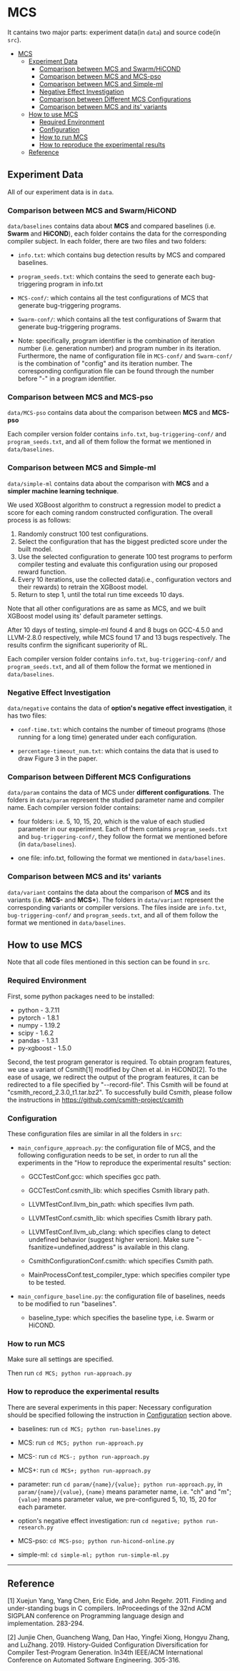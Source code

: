 # MCS
It cantains two major parts: experiment data(in `data`) and source code(in `src`).

- [MCS](#mcs)
  - [Experiment Data](#experiment-data)
    - [Comparison between MCS and Swarm/HiCOND](#comparison-between-mcs-and-swarmhicond)
    - [Comparison between MCS and MCS-pso](#comparison-between-mcs-and-mcs-pso)
    - [Comparison between MCS and Simple-ml](#comparison-between-mcs-and-simple-ml)
    - [Negative Effect Investigation](#negative-effect-investigation)
    - [Comparison between Different MCS Configurations](#comparison-between-different-mcs-configurations)
    - [Comparison between MCS and its' variants](#comparison-between-mcs-and-its-variants)
  - [How to use MCS](#how-to-use-mcs)
    - [Required Environment](#required-environment)
    - [Configuration](#configuration)
    - [How to run MCS](#how-to-run-mcs)
    - [How to reproduce the experimental results](#how-to-reproduce-the-experimental-results)
  - [Reference](#reference)


## Experiment Data

All of our experiment data is in `data`.

### Comparison between MCS and Swarm/HiCOND

`data/baselines` contains data about **MCS** and compared baselines (i.e. **Swarm** and **HiCOND**), each folder contains the data for the corresponding compiler subject. In each folder, there are two files and two folders:

+ `info.txt`: which contains bug detection results by MCS and compared baselines. 

+ `program_seeds.txt`: which contains the seed to generate each bug-triggering program in info.txt

+ `MCS-conf/`: which contains all the test configurations of MCS that generate bug-triggering programs.

+ `Swarm-conf/`: which contains all the test configurations of Swarm that generate bug-triggering programs.

+ Note: specifically, program identifier is the combination of iteration number (i.e. generation number) and program number in its iteration. 
Furthermore, the name of configuration file in `MCS-conf/` and `Swarm-conf/` is the combination of "config" and its iteration number.
The corresponding configuration file can be found through the number before "-" in a program identifier.

### Comparison between MCS and MCS-pso

`data/MCS-pso` contains data about the comparison between **MCS** and **MCS-pso**

Each compiler version folder contains `info.txt`, `bug-triggering-conf/` and `program_seeds.txt`, and all of them follow the format we mentioned in `data/baselines`.

### Comparison between MCS and Simple-ml

`data/simple-ml` contains data about the comparison with **MCS** and a **simpler machine learning technique**.

We used XGBoost algorithm to construct a regression model to predict a score for each coming random constructed configuration. The overall process is as follows:
  1. Randomly construct 100 test configurations.
  2. Select the configuration that has the biggest predicted score under the built model.
  3. Use the selected configuration to generate 100 test programs to perform compiler testing and evaluate this configuration using our proposed reward function.
  4. Every 10 iterations, use the collected data(i.e., configuration vectors and their rewards) to retrain the XGBoost model.
  5. Return to step 1, until the total run time exceeds 10 days.

Note that all other configurations are as same as MCS, and we built XGBoost model using its' default parameter settings.
    
After 10 days of testing, simple-ml found 4 and 8 bugs on GCC-4.5.0 and LLVM-2.8.0 respectively, while MCS found 17 and 13 bugs respectively. The results confirm the significant superiority of RL.

Each compiler version folder contains `info.txt`, `bug-triggering-conf/` and `program_seeds.txt`, and all of them follow the format we mentioned in `data/baselines`.

### Negative Effect Investigation

`data/negative` contains the data of **option's negative effect investigation**, it has two files:
  + `conf-time.txt`: which contains the number of timeout programs (those running for a long time) generated under each configuration.
    
  + `percentage-timeout_num.txt`: which contains the data that is used to draw Figure 3 in the paper.

### Comparison between Different MCS Configurations

`data/param` contains the data of MCS under **different configurations**. The folders in `data/param` represent the studied parameter name and compiler name. Each compiler version folder contains:

+ four folders: i.e. 5, 10, 15, 20, which is the value of each studied parameter in our experiment. Each of them contains `program_seeds.txt` and `bug-triggering-conf/`, they follow the format we mentioned before (in `data/baselines`).

+ one file: info.txt, following the format we mentioned in `data/baselines`.

### Comparison between MCS and its' variants

`data/variant` contains the data about the comparison of **MCS** and its variants (i.e. **MCS-** and **MCS+**).
The folders in `data/variant` represent the corresponding variants or compiler versions. 
The files inside are `info.txt`, `bug-triggering-conf/` and `program_seeds.txt`, and all of them follow the format we mentioned in `data/baselines`.

## How to use MCS

Note that all code files mentioned in this section can be found in `src`.

### Required Environment

First, some python packages need to be installed:
+ python - 3.7.11
+ pytorch - 1.8.1
+ numpy - 1.19.2
+ scipy - 1.6.2
+ pandas - 1.3.1
+ py-xgboost - 1.5.0

Second, the test program generator is required. To obtain program features, we use a variant of Csmith[1] modified by Chen et al. in HiCOND[2]. To the ease of usage, we redirect the output of the program features, it can be redirected to a file specified by "--record-file". 
This Csmith will be found at "csmith_record_2.3.0_t1.tar.bz2".
To successfully build Csmith, please follow the instructions in https://github.com/csmith-project/csmith

### Configuration

These configuration files are similar in all the folders in `src`:

+ `main_configure_approach.py`: the configuration file of MCS, and the following configuration needs to be set, in order to run all the experiments in the "How to reproduce the experimental results" section:

  + GCCTestConf.gcc: which specifies gcc path.
  
  + GCCTestConf.csmith_lib: which specifies Csmith library path.
  
  + LLVMTestConf.llvm_bin_path: which specifies llvm path.
  
  + LLVMTestConf.csmith_lib: which specifies Csmith library path.
  
  + LLVMTestConf.llvm_ub_clang: which specifies clang to detect undefined behavior (suggest higher version).
    Make sure "-fsanitize=undefined,address" is available in this clang.
  
  + CsmithConfigurationConf.csmith: which specifies Csmith path.
  
  + MainProcessConf.test_compiler_type: which specifies compiler type to be tested.

+ `main_configure_baseline.py`: the configuration file of baselines, needs to be modified to run "baselines".
 
  + baseline_type: which specifies the baseline type, i.e. Swarm or HiCOND.

### How to run MCS
Make sure all settings are specified.

Then run  ```cd MCS; python run-approach.py```

### How to reproduce the experimental results

There are several experiments in this paper:
Necessary configuration should be specified following the instruction in [Configuration](#configuration) section above.

+ baselines: run ```cd MCS; python run-baselines.py```

+ MCS: run ```cd MCS; python run-approach.py```

+ MCS-: run ```cd MCS-; python run-approach.py```

+ MCS+: run ```cd MCS+; python run-approach.py```

+ parameter: run ```cd param/{name}/{value}; python run-approach.py```, 
  in ```param/{name}/{value}```, ```{name}``` means parameter name, i.e. "ch" and "m"; ```{value}``` means parameter value, we pre-configured 5, 10, 15, 20 for each parameter.

+ option's negative effect investigation: run ```cd negative; python run-research.py```

+ MCS-pso: ```cd MCS-pso; python run-hicond-online.py```

+ simple-ml: ```cd simple-ml; python run-simple-ml.py```

***

## Reference

[1] Xuejun Yang, Yang Chen, Eric Eide, and John Regehr. 2011. Finding and under-standing bugs in C compilers. InProceedings of the 32nd ACM SIGPLAN conference on Programming language design and implementation. 283-294.

[2] Junjie Chen, Guancheng Wang, Dan Hao, Yingfei Xiong, Hongyu Zhang, and LuZhang. 2019. History-Guided Configuration Diversification for Compiler Test-Program Generation. In34th IEEE/ACM International Conference on Automated Software Engineering. 305-316.
